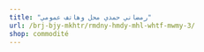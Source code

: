 ```yaml
---
title: "رمضاني حمدي محل وهاتف عمومي"
url: /brj-bjy-mkhtr/rmdny-hmdy-mhl-whtf-mwmy-3/
shop: commodité
---
```

